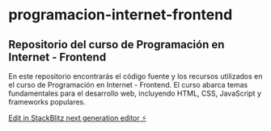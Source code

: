 # programacion-internet-frontend

## Repositorio del curso de Programación en Internet - Frontend

En este repositorio encontrarás el código fuente y los recursos utilizados en el curso de Programación en Internet - Frontend. El curso abarca temas fundamentales para el desarrollo web, incluyendo HTML, CSS, JavaScript y frameworks populares.

[Edit in StackBlitz next generation editor ⚡️](https://stackblitz.com/~/github.com/csullaez/programacion-internet-frontend)
